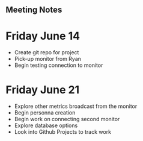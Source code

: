 ## Meeting Notes

# Friday June 14
- Create git repo for project
- Pick-up monitor from Ryan
- Begin testing connection to monitor

# Friday June 21
- Explore other metrics broadcast from the monitor
- Begin personna creation
- Begin work on connecting second monitor
- Explore database options
- Look into Github Projects to track work
